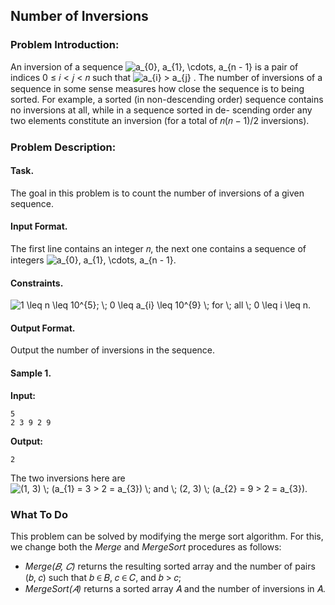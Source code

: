 ## Number of Inversions

### Problem Introduction:
An inversion of a sequence <img src="https://latex.codecogs.com/svg.image?a_{0},&space;a_{1},&space;\cdots,&space;a_{n&space;-&space;1}" title="a_{0}, a_{1}, \cdots, a_{n - 1}" /> is a pair of indices 0 ≤ 𝑖 < 𝑗 < 𝑛 such
that <img src="https://latex.codecogs.com/svg.image?a_{i}&space;>&space;a_{j}" title="a_{i} > a_{j}" /> . The number of inversions of a sequence in some sense measures how
close the sequence is to being sorted. For example, a sorted (in non-descending
order) sequence contains no inversions at all, while in a sequence sorted in de-
scending order any two elements constitute an inversion (for a total of 𝑛(𝑛 − 1)/2
inversions).

### Problem Description:
#### Task.
The goal in this problem is to count the number of inversions of a given sequence.

#### Input Format.
The first line contains an integer 𝑛, the next one contains a sequence of integers
<img src="https://latex.codecogs.com/svg.image?a_{0},&space;a_{1},&space;\cdots,&space;a_{n&space;-&space;1}" title="a_{0}, a_{1}, \cdots, a_{n - 1}" />.

#### Constraints.
<img src="https://latex.codecogs.com/svg.image?1&space;\leq&space;n&space;\leq&space;10^{5};&space;\;&space;0&space;\leq&space;a_{i}&space;\leq&space;10^{9}&space;\;&space;for&space;\;&space;all&space;\;&space;0&space;\leq&space;i&space;\leq&space;n." title="1 \leq n \leq 10^{5}; \; 0 \leq a_{i} \leq 10^{9} \; for \; all \; 0 \leq i \leq n." />

#### Output Format.
Output the number of inversions in the sequence.

#### Sample 1.

**Input:**

```commandline
5
2 3 9 2 9
```

**Output:**

```commandline
2
```
The two inversions here are <img src="https://latex.codecogs.com/svg.image?(1,&space;3)&space;\;&space;(a_{1}&space;=&space;3&space;>&space;2&space;=&space;a_{3})&space;\;&space;and&space;\;&space;(2,&space;3)&space;\;&space;(a_{2}&space;=&space;9&space;>&space;2&space;=&space;a_{3})" title="(1, 3) \; (a_{1} = 3 > 2 = a_{3}) \; and \; (2, 3) \; (a_{2} = 9 > 2 = a_{3})" />.


### What To Do
This problem can be solved by modifying the merge sort algorithm. For this, we change both the *Merge* and
*MergeSort* procedures as follows:
-   *Merge(𝐵, 𝐶)* returns the resulting sorted array and the number of pairs (𝑏, 𝑐) such that 𝑏 ∈ 𝐵, 𝑐 ∈ 𝐶,
and 𝑏 > 𝑐;
-   *MergeSort(𝐴)* returns a sorted array 𝐴 and the number of inversions in 𝐴.

